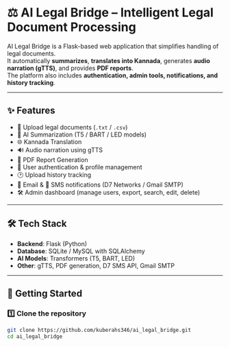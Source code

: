 # ⚖️ AI Legal Bridge – Intelligent Legal Document Processing  

AI Legal Bridge is a Flask-based web application that simplifies handling of legal documents.  
It automatically **summarizes**, **translates into Kannada**, generates **audio narration (gTTS)**, and provides **PDF reports**.  
The platform also includes **authentication, admin tools, notifications, and history tracking**.  

---

## ✨ Features  

- 📂 Upload legal documents (`.txt` / `.csv`)  
- 🤖 AI Summarization (T5 / BART / LED models)  
- 🌐 Kannada Translation  
- 🔊 Audio narration using gTTS  
- 📄 PDF Report Generation  
- 👤 User authentication & profile management  
- 🕑 Upload history tracking  
- 📧 Email & 📱 SMS notifications (D7 Networks / Gmail SMTP)  
- 🛠️ Admin dashboard (manage users, export, search, edit, delete)  

---

## 🛠️ Tech Stack  

- **Backend**: Flask (Python)  
- **Database**: SQLite / MySQL with SQLAlchemy  
- **AI Models**: Transformers (T5, BART, LED)  
- **Other**: gTTS, PDF generation, D7 SMS API, Gmail SMTP  

---

## 🚀 Getting Started  

### 1️⃣ Clone the repository  
```bash
git clone https://github.com/kuberahs346/ai_legal_bridge.git
cd ai_legal_bridge
